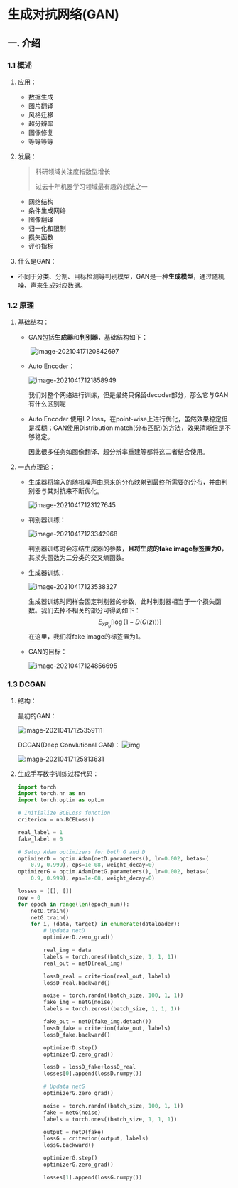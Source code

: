 # 生成对抗网络(GAN)

## 一.  介绍

### 1.1  概述

1. 应用：

   - 数据生成
   - 图片翻译
   - 风格迁移
   - 超分辨率
   - 图像修复
   - 等等等等

2. 发展：

   > 科研领域关注度指数型增长
   >
   > 过去十年机器学习领域最有趣的想法之一

   - 网络结构
   - 条件生成网络
   - 图像翻译
   - 归一化和限制
   - 损失函数
   - 评价指标

3.  什么是GAN：

   - 不同于分类、分割、目标检测等判别模型，GAN是一种**生成模型**，通过随机噪、声来生成对应数据。

### 1.2  原理

1. 基础结构：

   - GAN包括**生成器**和**判别器**，基础结构如下：

     ​	![image-20210417120842697](C:\Users\11864\AppData\Roaming\Typora\typora-user-images\image-20210417120842697.png)

   - Auto Encoder：

      ![image-20210417121858949](C:\Users\11864\AppData\Roaming\Typora\typora-user-images\image-20210417121858949.png)

     我们对整个网络进行训练，但是最终只保留decoder部分，那么它与GAN有什么区别呢

   - Auto Encoder 使用L2 loss，在point-wise上进行优化，虽然效果稳定但是模糊；GAN使用Distribution match(分布匹配)的方法，效果清晰但是不够稳定。

     因此很多任务如图像翻译、超分辨率重建等都将这二者结合使用。

2. 一点点理论：

   - 生成器将输入的随机噪声由原来的分布映射到最终所需要的分布，并由判别器与其对抗来不断优化。

     ![image-20210417123127645](C:\Users\11864\AppData\Roaming\Typora\typora-user-images\image-20210417123127645.png)

   - 判别器训练：

     ![image-20210417123342968](C:\Users\11864\AppData\Roaming\Typora\typora-user-images\image-20210417123342968.png)

     判别器训练时会冻结生成器的参数，**且将生成的fake image标签置为0**，其损失函数为二分类的交叉熵函数。

   - 生成器训练：

     ![image-20210417123538327](C:\Users\11864\AppData\Roaming\Typora\typora-user-images\image-20210417123538327.png)

     生成器训练时同样会固定判别器的参数，此时判别器相当于一个损失函数。我们去掉不相关的部分可得到如下：
     $$
     E_{xP_g}[\log(1-D(G(z)))]
     $$
     在这里，我们将fake image的标签置为1。

   - GAN的目标：

     ![image-20210417124856695](C:\Users\11864\AppData\Roaming\Typora\typora-user-images\image-20210417124856695.png)

### 1.3   DCGAN

1. 结构：

   最初的GAN：

   ![image-20210417125359111](C:\Users\11864\AppData\Roaming\Typora\typora-user-images\image-20210417125359111.png)

   DCGAN(Deep Convlutional GAN)：	![img](https://img-blog.csdnimg.cn/20181116100629968.png?x-oss-process=image/watermark,type_ZmFuZ3poZW5naGVpdGk,shadow_10,text_aHR0cHM6Ly9ibG9nLmNzZG4ubmV0L3FxXzMzNTk0Mzgw,size_16,color_FFFFFF,t_70)

   ![image-20210417125813631](C:\Users\11864\AppData\Roaming\Typora\typora-user-images\image-20210417125813631.png)

2. 生成手写数字训练过程代码：

   ```python
   import torch
   import torch.nn as nn
   import torch.optim as optim
   
   # Initialize BCELoss function
   criterion = nn.BCELoss()
   
   real_label = 1
   fake_label = 0

   # Setup Adam optimizers for both G and D
   optimizerD = optim.Adam(netD.parameters(), lr=0.002, betas=(
       0.9, 0.999), eps=1e-08, weight_decay=0)
   optimizerG = optim.Adam(netG.parameters(), lr=0.002, betas=(
       0.9, 0.999), eps=1e-08, weight_decay=0)
   
   losses = [[], []]
   now = 0
   for epoch in range(len(epoch_num)):
       netD.train()
       netG.train()
       for i, (data, target) in enumerate(dataloader):
           # Updata netD
           optimizerD.zero_grad()
   
           real_img = data
           labels = torch.ones((batch_size, 1, 1, 1))
           real_out = netD(real_img)
   
           lossD_real = criterion(real_out, labels)
           lossD_real.backward()
   
           noise = torch.randn((batch_size, 100, 1, 1))
           fake_img = netG(noise)
           labels = torch.zeros((batch_size, 1, 1, 1))
   
           fake_out = netD(fake_img.detach())
           lossD_fake = criterion(fake_out, labels)
           lossD_fake.backward()
   
           optimizerD.step()
           optimizerD.zero_grad()
   
           lossD = lossD_fake+lossD_real
           losses[0].append(lossD.numpy())
   
           # Updata netG
           optimizerG.zero_grad()
   
           noise = torch.randn((batch_size, 100, 1, 1))
           fake = netG(noise)
           labels = torch.ones((batch_size, 1, 1, 1))
   
           output = netD(fake)
           lossG = criterion(output, labels)
           lossG.backward()
   
           optimizerG.step()
           optimizerG.zero_grad()
   
           losses[1].append(lossG.numpy())
   
   ```
   
   


